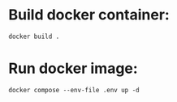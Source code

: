 # Build docker container:
`docker build .`

# Run docker image:
`docker compose --env-file .env up -d`
